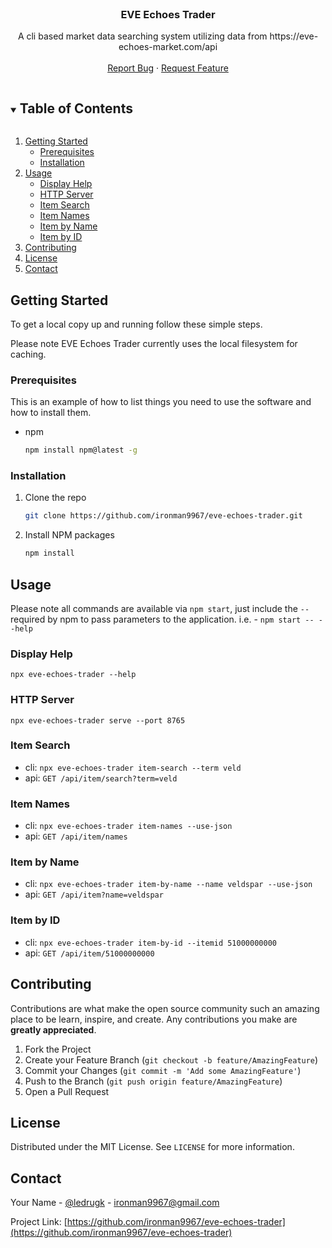 <!--
*** Thanks for checking out the Best-README-Template. If you have a suggestion
*** that would make this better, please fork the repo and create a pull request
*** or simply open an issue with the tag "enhancement".
*** Thanks again! Now go create something AMAZING! :D
***
***
***
*** To avoid retyping too much info. Do a search and replace for the following:
*** ironman9967, eve-echoes-trader, ledrugk, ironman9967@gmail.com, EVE Echoes Trader, A cli based market data searching system utilizing data from https://eve-echoes-market.com/api
-->


<!-- PROJECT LOGO -->
<br />
<p align="center">

  <h3 align="center">EVE Echoes Trader</h3>

  <p align="center">
    A cli based market data searching system utilizing data from https://eve-echoes-market.com/api
    <br />
    <br />
    <a href="https://github.com/ironman9967/eve-echoes-trader/issues">Report Bug</a>
    ·
    <a href="https://github.com/ironman9967/eve-echoes-trader/issues">Request Feature</a>
  </p>
</p>


<!-- TABLE OF CONTENTS -->
<details open="open">
  <summary><h2 style="display: inline-block">Table of Contents</h2></summary>
  <ol>
    <li>
      <a href="#getting-started">Getting Started</a>
      <ul>
        <li><a href="#prerequisites">Prerequisites</a></li>
        <li><a href="#installation">Installation</a></li>
      </ul>
    </li>
    <li>
	  <a href="#usage">Usage</a>
	  <ul>
	    <li><a href="#display-help">Display Help</li>
	    <li><a href="#http-server">HTTP Server</li>
	    <li><a href="#item-search">Item Search</li>
	    <li><a href="#item-names">Item Names</li>
	    <li><a href="#item-by-name">Item by Name</li>
	    <li><a href="#item-by-id">Item by ID</li>
	  </ul>
	</li>
    <li><a href="#contributing">Contributing</a></li>
    <li><a href="#license">License</a></li>
    <li><a href="#contact">Contact</a></li>
  </ol>
</details>



<!-- GETTING STARTED -->
## Getting Started

To get a local copy up and running follow these simple steps.

Please note EVE Echoes Trader currently uses the local filesystem for caching.

### Prerequisites

This is an example of how to list things you need to use the software and how to install them.
* npm
  ```sh
  npm install npm@latest -g
  ```

### Installation

1. Clone the repo
   ```sh
   git clone https://github.com/ironman9967/eve-echoes-trader.git
   ```
2. Install NPM packages
   ```sh
   npm install
   ```

<!-- USAGE EXAMPLES -->
## Usage

Please note all commands are available via `npm start`, just include the `--` required by npm to pass parameters to the application. i.e. - `npm start -- --help`

### Display Help
```
npx eve-echoes-trader --help
```

### HTTP Server
```
npx eve-echoes-trader serve --port 8765
```

### Item Search
- cli: ```npx eve-echoes-trader item-search --term veld```
- api: ```GET /api/item/search?term=veld```

### Item Names
- cli: ```npx eve-echoes-trader item-names --use-json```
- api: ```GET /api/item/names```

### Item by Name
- cli: ```npx eve-echoes-trader item-by-name --name veldspar --use-json```
- api: ```GET /api/item?name=veldspar```

### Item by ID
- cli: ```npx eve-echoes-trader item-by-id --itemid 51000000000```
- api: ```GET /api/item/51000000000```

<!-- CONTRIBUTING -->
## Contributing

Contributions are what make the open source community such an amazing place to be learn, inspire, and create. Any contributions you make are **greatly appreciated**.

1. Fork the Project
2. Create your Feature Branch (`git checkout -b feature/AmazingFeature`)
3. Commit your Changes (`git commit -m 'Add some AmazingFeature'`)
4. Push to the Branch (`git push origin feature/AmazingFeature`)
5. Open a Pull Request



<!-- LICENSE -->
## License

Distributed under the MIT License. See `LICENSE` for more information.



<!-- CONTACT -->
## Contact

Your Name - [@ledrugk](https://twitter.com/ledrugk) - ironman9967@gmail.com

Project Link: [https://github.com/ironman9967/eve-echoes-trader](https://github.com/ironman9967/eve-echoes-trader)
